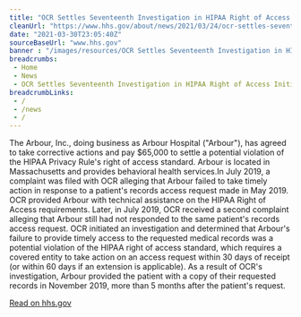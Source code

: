```yaml
--- 
title: "OCR Settles Seventeenth Investigation in HIPAA Right of Access Initiative"
cleanUrl: "https://www.hhs.gov/about/news/2021/03/24/ocr-settles-seventeenth-investigation-in-hipaa-right-of-access-initiative.html"
date: "2021-03-30T23:05:40Z"
sourceBaseUrl: "www.hhs.gov"
banner : "/images/resources/OCR Settles Seventeenth Investigation in HIPAA Right of Access Initiative.jpg"
breadcrumbs:
 - Home
 - News
 - OCR Settles Seventeenth Investigation in HIPAA Right of Access Initiative
breadcrumbLinks:
 - / 
 - /news
 - / 
---
```

The Arbour, Inc., doing business as Arbour Hospital ("Arbour"), has agreed to take corrective actions and pay $65,000 to settle a potential violation of the HIPAA Privacy Rule's right of access standard. Arbour is located in Massachusetts and provides behavioral health services.In July 2019, a complaint was filed with OCR alleging that Arbour failed to take timely action in response to a patient's records access request made in May 2019. OCR provided Arbour with technical assistance on the HIPAA Right of Access requirements. Later, in July 2019, OCR received a second complaint alleging that Arbour still had not responded to the same patient's records access request. OCR initiated an investigation and determined that Arbour's failure to provide timely access to the requested medical records was a potential violation of the HIPAA right of access standard, which requires a covered entity to take action on an access request within 30 days of receipt (or within 60 days if an extension is applicable). As a result of OCR's investigation, Arbour provided the patient with a copy of their requested records in November 2019, more than 5 months after the patient's request.  
  
[Read on hhs.gov](https://www.hhs.gov/about/news/2021/03/24/ocr-settles-seventeenth-investigation-in-hipaa-right-of-access-initiative.html)
